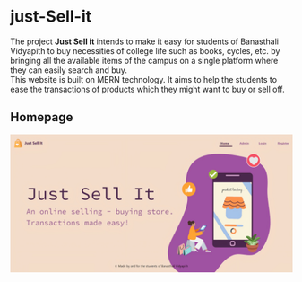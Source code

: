 # just-Sell-it
The project <strong>Just Sell it</strong> intends to make it easy for students of Banasthali Vidyapith to buy necessities of college life such as books, cycles, etc. by bringing all the available items of the campus on a single platform where they can easily search and buy. <br/>
This website is built on MERN technology. It aims to help the students to ease the transactions of products which they might want to buy or sell off. <br/>
<h2>Homepage</h2>
<img src="images/homepage.jpg" alt="Homepage" />

